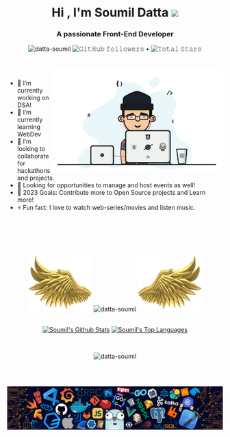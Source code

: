 <!--
**datta-soumil/datta-soumil** is a ✨ _special_ ✨ repository because its `README.md` (this file) appears on your GitHub profile.

Here are some ideas to get you started:

- 🔭 I’m currently working on ...
- 🌱 I’m currently learning ...
- 👯 I’m looking to collaborate on ...
- 🤔 I’m looking for help with ...
- 💬 Ask me about ...
- 📫 How to reach me: ...
- 😄 Pronouns: ...
- ⚡ Fun fact: ...
-->
<h1 align="center">Hi , I'm Soumil Datta <img src="https://raw.githubusercontent.com/MartinHeinz/MartinHeinz/master/wave.gif" width="30px"></h1>
<h3 align="center">A passionate Front-End Developer</h3>

<p align="center">
  <img src="https://komarev.com/ghpvc/?username=datta-soumil&label=Profile%20views&color=004d99&style=plastic" alt="datta-soumil" /> 
  <img alt="𝙶𝚒𝚝𝙷𝚞𝚋 𝚏𝚘𝚕𝚕𝚘𝚠𝚎𝚛𝚜" src="https://img.shields.io/github/followers/datta-soumil?label=Followers&style=social"> •   
  <img src="https://img.shields.io/github/stars/datta-soumil?label=Stars" alt="𝚃𝚘𝚝𝚊𝚕 𝚂𝚝𝚊𝚛𝚜">
</p>

<br/>


<img align="right" height="250" width="400" alt="GIF" src="https://github.com/tarunsarawgi/tarunsarawgi/blob/main/GIF/image.gif">

<br/>

- 🔭 I’m currently working on DSA!
- 🌱 I’m currently learning WebDev
- 👯 I’m looking to collaborate for hackathons and projects.
- 🎤 Looking for opportunities to manage and host events as well!
- 🥅 2023 Goals: Contribute more to Open Source projects and Learn more!
- ⚡ Fun fact: I love to watch web-series/movies and listen music.


<br/><br/><br/><br/>

<p align="center">
   <img height="130" width="150" src="https://github.com/tarunsarawgi/tarunsarawgi/blob/main/PNG/left.png">
  <img align="center" src="https://github-readme-streak-stats.herokuapp.com/?user=datta-soumil&theme=dark" alt="datta-soumil" />
  <img height="130" width="150" src="https://github.com/tarunsarawgi/tarunsarawgi/blob/main/PNG/right.png">
</p>

<p align="center">
  <br/>
  <a href="https://github.com/datta-soumil/github-readme-stats"><img alt="Soumil's Github Stats" src="https://github-readme-stats.vercel.app/api?username=datta-soumil&show_icons=true&count_private=true&theme=react&hide_border=true&title_color=ffa70f&text_color=5c5c5c&bg_color=0D1117" /></a>
  <a href="https://github.com/datta-soumil/github-readme-stats"><img alt="Soumil's Top Languages" src="https://github-readme-stats.vercel.app/api/top-langs/?username=datta-soumil&langs_count=10&count_private=true&layout=compact&theme=react&hide_border=true&title_color=ffa70f&text_color=5c5c5c&bg_color=0D1117" /></a>
 <br/>
</p>

<br/> 

<p align="center">
  <img src="https://github-profile-trophy.vercel.app/?username=datta-soumil&column=7&margin-w=15&margin-h=15&no-bg=true&no-frame=true&theme=juicyfresh" alt="datta-soumil" />
</p>

<br/><br/>

![footer](https://github.com/tarunsarawgi/tarunsarawgi/blob/main/PNG/footer.png)
